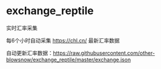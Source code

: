 # exchange_reptile
实时汇率采集

每6个小时自动采集  https://chl.cn/  最新汇率数据

自动更新汇率数据：https://raw.githubusercontent.com/other-blowsnow/exchange_reptile/master/exchange.json
